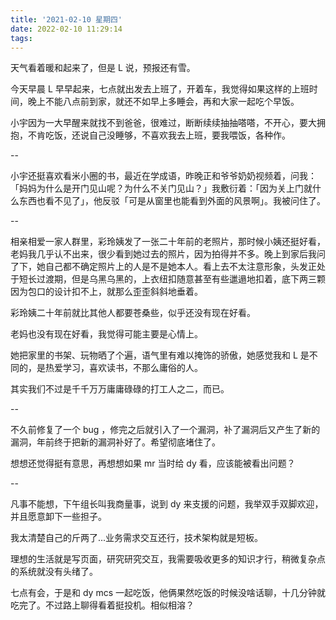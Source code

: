 ```yaml
---
title: '2021-02-10 星期四'
date: 2022-02-10 11:29:14
tags:
---
```


天气看着暖和起来了，但是 L 说，预报还有雪。

今天早晨 L 早早起来，七点就出发去上班了，开着车，我觉得如果这样的上班时间，晚上不能八点前到家，就还不如早上多睡会，再和大家一起吃个早饭。

小宇因为一大早醒来就找不到爸爸，很难过，断断续续抽抽嗒嗒，不开心，要大拥抱，不肯吃饭，还说自己没睡够，不喜欢我去上班，要我喂饭，各种作。

--

小宇还挺喜欢看米小圈的书，最近在学成语，昨晚正和爷爷奶奶视频着，问我：「妈妈为什么是开门见山呢？为什么不关门见山？」我敷衍着：「因为关上门就什么东西也看不见了」，他反驳「可是从窗里也能看到外面的风景啊」。我被问住了。

--

相亲相爱一家人群里，彩玲姨发了一张二十年前的老照片，那时候小姨还挺好看，老妈我几乎认不出来，很少看到她过去的照片，因为拍得并不多。晚上到家后我问了下，她自己都不确定照片上的人是不是她本人。看上去不太注意形象，头发正处于短长过渡期，但是乌黑乌黑的，上衣纽扣随意甚至有些邋遢地扣着，底下两三颗因为包口的设计扣不上，就那么歪歪斜斜地垂着。

彩玲姨二十年前就比其他人都要苍桑些，似乎还没有现在好看。

老妈也没有现在好看，我觉得可能主要是心情上。

她把家里的书架、玩物晒了个遍，语气里有难以掩饰的骄傲，她感觉我和 L 是不同的，是热爱学习，喜欢读书，不那么庸俗的人。

其实我们不过是千千万万庸庸碌碌的打工人之二，而已。

--

不久前修复了一个 bug ，修完之后就引入了一个漏洞，补了漏洞后又产生了新的漏洞，年前终于把新的漏洞补好了。希望彻底堵住了。

想想还觉得挺有意思，再想想如果 mr 当时给 dy 看，应该能被看出问题？

--

凡事不能想，下午组长叫我商量事，说到 dy 来支援的问题，我举双手双脚欢迎，并且愿意卸下一些担子。

我太清楚自己的斤两了...业务需求交互还行，技术架构就是短板。

理想的生活就是写页面，研究研究交互，我需要吸收更多的知识才行，稍微复杂点的系统就没有头绪了。

七点有会，于是和 dy mcs 一起吃饭，他俩果然吃饭的时候没啥话聊，十几分钟就吃完了。不过路上聊得看着挺投机。相似相溶？





